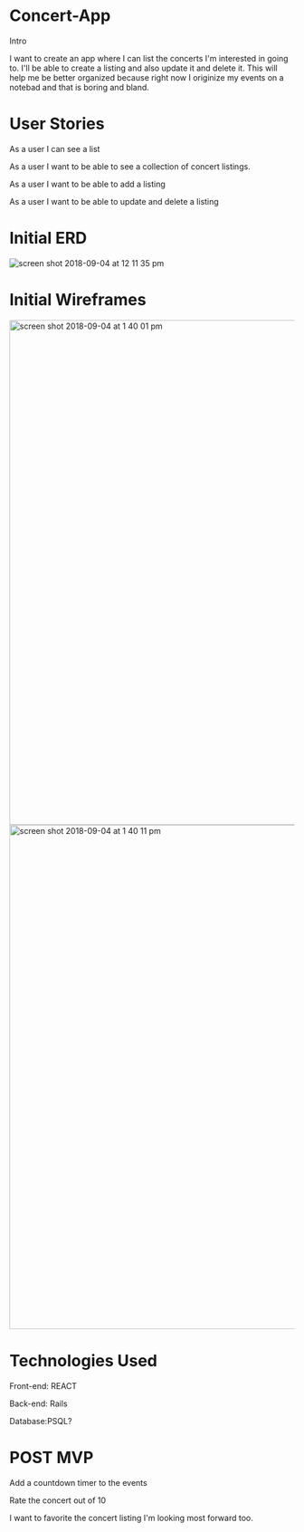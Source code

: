 # Concert-App

Intro

I want to create an app where I can list the concerts I'm interested in going to. I'll be able to create a listing and also update it and delete it. This will help me be better organized because right now I originize my events on a notebad and that is boring and bland.

# User Stories

As a user I can see a list 

As a user I want to be able to see a collection of concert listings.

As a user I want to be able to add a listing 

As a user I want to be able to update and delete a listing


# Initial ERD

![screen shot 2018-09-04 at 12 11 35 pm](https://user-images.githubusercontent.com/40444236/45043688-dbae6a80-b03b-11e8-91d3-a3f0764b89b0.png)


# Initial Wireframes


<img width="892" alt="screen shot 2018-09-04 at 1 40 01 pm" src="https://user-images.githubusercontent.com/40444236/45048643-744be700-b04a-11e8-869f-fff42cd71f92.png">
<img width="891" alt="screen shot 2018-09-04 at 1 40 11 pm" src="https://user-images.githubusercontent.com/40444236/45048647-7746d780-b04a-11e8-9ea3-8390c8c4b5c6.png">

# Technologies Used

Front-end: REACT

Back-end: Rails

Database:PSQL?

# POST MVP

Add a countdown timer to the events 

Rate the concert out of 10 

I want to favorite the concert listing I'm looking most forward too.
